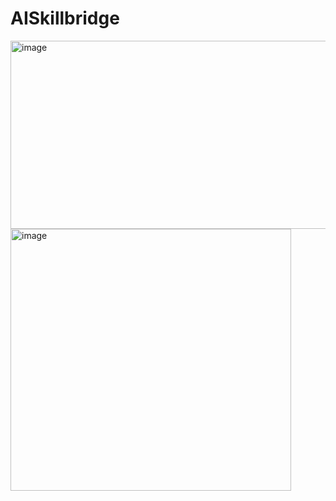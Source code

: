 # AISkillbridge
<img width="515" height="301" alt="image" src="https://github.com/user-attachments/assets/af23311b-76e1-4cca-b747-4a176c4b6573" />
<img width="449" height="419" alt="image" src="https://github.com/user-attachments/assets/6d52586d-391a-434c-b2d7-d59ba56db9dc" />
